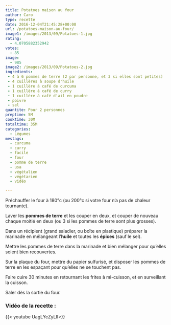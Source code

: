 ```yaml
---
title: Potatoes maison au four
author: Caro
type: recette
date: 2016-12-04T21:45:28+00:00
url: /potatoes-maison-au-four/
image1: /images/2013/09/Potatoes-1.jpg
rating:
  - 4.0705882352942
votes:
  - 85
image:
  - 985
image2: /images/2013/09/Potatoes-2.jpg
ingredients:
 - 4 à 6 pommes de terre (2 par personne, et 3 si elles sont petites)
 - 4 cuillères à soupe d'huile
 - 1 cuillère à café de curcuma
 - 1 cuillère à café de curry
 - 1 cuillère à café d'ail en poudre
 - poivre
 - sel
quantite: Pour 2 personnes
preptime: 5M
cooktime: 30M
totaltime: 35M
categories:
  - Légumes
mestags:
  - curcuma
  - curry
  - facile
  - four
  - pomme de terre
  - usa
  - végétalien
  - végétarien
  - vidéo

---
```

Préchauffer le four à 180°c (ou 200°c si votre four n&rsquo;a pas de chaleur tournante).

Laver les **pommes de terre** et les couper en deux, et couper de nouveau chaque moitié en deux (ou 3 si les pommes de terre sont plus grosses).

Dans un récipient (grand saladier, ou boîte en plastique) préparer la marinade en mélangeant l&rsquo;**huile** et toutes les **épices** (sauf le sel).

Mettre les pommes de terre dans la marinade et bien mélanger pour qu&rsquo;elles soient bien recouvertes.

Sur la plaque du four, mettre du papier sulfurisé, et disposer les pommes de terre en les espaçant pour qu&rsquo;elles ne se touchent pas.

Faire cuire 30 minutes en retournant les frites à mi-cuisson, et en surveillant la cuisson.

Saler dès la sortie du four.

### Vidéo de la recette :

{{< youtube UagLYcZyLII>}}
